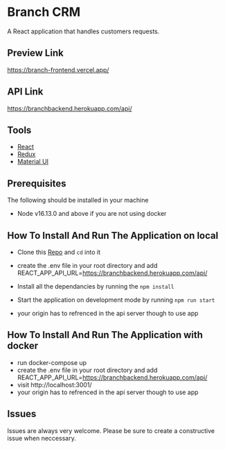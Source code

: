 # Branch CRM

A React application that handles customers requests.

## Preview Link

https://branch-frontend.vercel.app/

## API Link

https://branchbackend.herokuapp.com/api/

## Tools

- [React](https://reactjs.org/)
- [Redux](https://redux.js.org/)
- [Material UI](https://react-bootstrap.github.io/)

## Prerequisites

The following should be installed in your machine

- Node v16.13.0 and above if you are not using docker

## How To Install And Run The Application on local

- Clone this [Repo]('https://github.com/Igho-Godwin/branch_frontend') and `cd` into it
- create the .env file in your root directory and add REACT_APP_API_URL=https://branchbackend.herokuapp.com/api/

- Install all the dependancies by running the `npm install`
- Start the application on development mode by running `npm run start`
- your origin has to refrenced in the api server though to use app

## How To Install And Run The Application with docker

- run docker-compose up
- create the .env file in your root directory and add REACT_APP_API_URL=https://branchbackend.herokuapp.com/api/
- visit http://localhost:3001/
- your origin has to refrenced in the api server though to use app

## Issues

Issues are always very welcome. Please be sure to create a constructive issue when neccessary.
